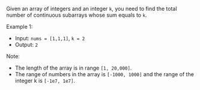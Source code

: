 Given an array of integers and an integer `k`, you need to find the total number of continuous subarrays whose sum equals to `k`.

Example 1:

- Input: `nums = [1,1,1]`, `k = 2`
- Output: `2`

Note:
- The length of the array is in range `[1, 20,000]`.
- The range of numbers in the array is `[-1000, 1000]` and the range of the integer k is `[-1e7, 1e7]`.